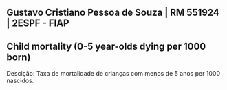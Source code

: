 ## Gustavo Cristiano Pessoa de Souza | RM 551924 | 2ESPF - FIAP

## Child mortality (0-5 year-olds dying per 1000 born)
Descição: Taxa de mortalidade de crianças com menos de 5 anos per 1000 nascidos.
